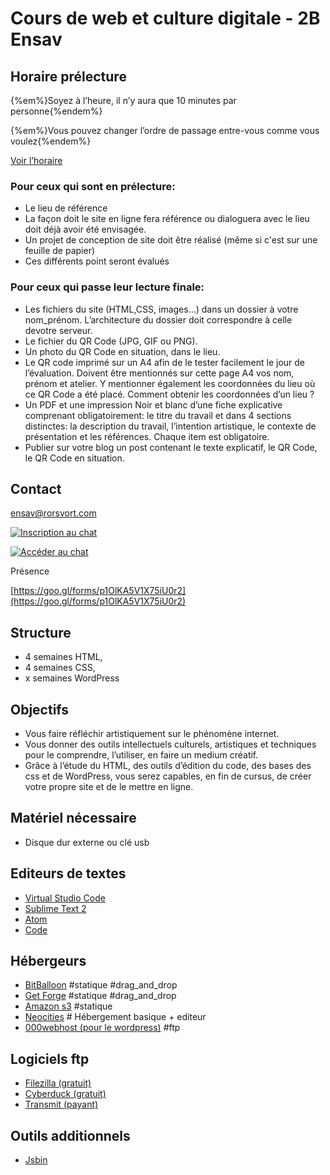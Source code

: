 # Cours de web et culture digitale - 2B Ensav

## Horaire prélecture

{%em%}Soyez à l’heure, il n’y aura que 10 minutes par personne{%endem%}

{%em%}Vous pouvez changer l’ordre de passage entre-vous comme vous voulez{%endem%}

[Voir l’horaire](https://docs.google.com/spreadsheets/d/1Pl4GIdH0Nrqyi-offotLvbMlbCaeGAXmLxEubSfjR-g/edit?usp=sharing)

### Pour ceux qui sont en prélecture:

* Le lieu de référence
* La façon doit le site en ligne fera référence ou dialoguera avec le lieu doit déjà avoir été envisagée.
* Un projet de conception de site doit être réalisé (même si c'est sur une feuille de papier)
* Ces différents point seront évalués

### Pour ceux qui passe leur lecture finale:

* Les fichiers du site (HTML,CSS, images…) dans un dossier à votre nom_prénom. L’architecture du dossier doit correspondre à celle devotre serveur.
* Le fichier du QR Code (JPG, GIF ou PNG).
* Un photo du QR Code en situation, dans le lieu.
* Le QR code imprimé sur un A4 afin de le tester facilement le jour de l’évaluation. Doivent être mentionnés sur cette page A4 vos nom, prénom et atelier. Y mentionner également les coordonnées du lieu où ce QR Code a été placé. Comment obtenir les coordonnées d’un lieu ?
* Un PDF et une impression Noir et blanc d’une fiche explicative comprenant obligatoirement: le titre du travail et dans 4 sections distinctes: la description du travail, l’intention artistique, le contexte de présentation et les références. Chaque item est obligatoire.
* Publier sur votre blog un post contenant le texte explicatif, le QR Code, le QR Code en situation.

## Contact

ensav@rorsvort.com

[![Inscription au chat](https://img.shields.io/badge/Slack-Inscription-orange.svg)](https://lacenchat-register.herokuapp.com/)

[![Accéder au chat](https://img.shields.io/badge/Slack-Acc%C3%A9dez%20au%20chat-green.svg)](https://lacenchat.slack.com)

Présence

[https://goo.gl/forms/p1OlKA5V1X75iU0r2](https://goo.gl/forms/p1OlKA5V1X75iU0r2)

## Structure

* 4 semaines HTML,
* 4 semaines CSS,
* x semaines WordPress

## Objectifs

* Vous faire réfléchir artistiquement sur le phénomène internet.
* Vous donner des outils intellectuels culturels, artistiques et techniques pour le comprendre, l’utiliser, en faire un medium créatif.
* Grâce à l’étude du HTML, des outils d’édition du code, des bases des css et de WordPress, vous serez capables, en fin de cursus, de créer votre propre site et de le mettre en ligne.

## Matériel nécessaire

* Disque dur externe ou clé usb

## Editeurs de textes

* [Virtual Studio Code](https://code.visualstudio.com/)
* [Sublime Text 2](https://www.sublimetext.com/)
* [Atom](https://atom.io/)
* [Code](https://code.visualstudio.com/)

## Hébergeurs

* [BitBalloon](https://www.bitballoon.com) #statique #drag_and_drop
* [Get Forge](https://getforge.com) #statique #drag_and_drop
* [Amazon s3](http://www.smalldatajournalism.com/projects/one-offs/using-amazon-s3/) #statique
* [Neocities](https://neocities.org/) # Hébergement basique + editeur
* [000webhost (pour le wordpress)](https://www.000webhost.com) #ftp

## Logiciels ftp

* [Filezilla (gratuit)](https://filezilla-project.org/)
* [Cyberduck (gratuit)](https://cyberduck.io/)
* [Transmit (payant)](https://panic.com/transmit/)

## Outils additionnels

* [Jsbin](http://jsbin.com/qaracug/edit?html,output)
